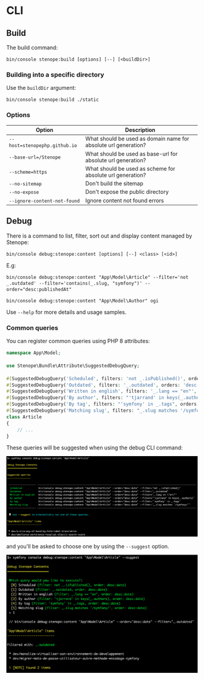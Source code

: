 # CLI

## Build

The build command:

```shell
bin/console stenope:build [options] [--] [<buildDir>]
```

### Building into a specific directory

Use the `buildDir` argument:

```shell
bin/console stenope:build ./static
```

### Options

| Option | Description |
| -- | -- |
| `--host=stenopephp.github.io` | What should be used as domain name for absolute url generation? |
| `--base-url=/Stenope` | What should be used as base-url for absolute url generation? |
| `--scheme=https` | What should be used as scheme for absolute url generation? |
| `--no-sitemap` | Don't build the sitemap |
| `--no-expose` | Don't expose the public directory |
| `--ignore-content-not-found` | Ignore content not found errors |

## Debug

There is a command to list, filter, sort out and display content managed by Stenope:

```shell
bin/console debug:stenope:content [options] [--] <class> [<id>]
```

E.g:

```shell
bin/console debug:stenope:content "App\Model\Article" --filter='not _.outdated' --filter='contains(_.slug, "symfony")' --order="desc:publishedAt"
```

```shell
bin/console debug:stenope:content "App\Model\Author" ogi
```

Use `--help` for more details and usage samples.

### Common queries

You can register common queries using PHP 8 attributes:

```php
namespace App\Model;

use Stenope\Bundle\Attribute\SuggestedDebugQuery;

#[SuggestedDebugQuery('Scheduled', filters: 'not _.isPublished()', orders: 'desc:date')]
#[SuggestedDebugQuery('Outdated', filters: '_.outdated', orders: 'desc:date')]
#[SuggestedDebugQuery('Written in english', filters: '_.lang == "en"', orders: 'desc:date')]
#[SuggestedDebugQuery('By author', filters: "'tjarrand' in keys(_.authors)", orders: 'desc:date')]
#[SuggestedDebugQuery('By tag', filters: "'symfony' in _.tags", orders: 'desc:date')]
#[SuggestedDebugQuery('Matching slug', filters: "_.slug matches '/symfony/'", orders: 'desc:date')]
class Article
{
    // ...
}
```

These queries will be suggested when using the debug CLI command:

![cli-debug-suggestions](./images/cli-debug-suggestions.png)

and you'll be asked to choose one by using the `--suggest` option.

![cli-debug-suggest](./images/cli-debug-suggest.png)
